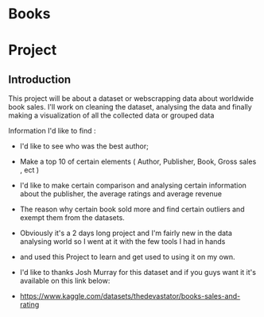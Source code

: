 # Books
# Project 

## Introduction
This project will be about a dataset or webscrapping data about worldwide book sales. I'll work on cleaning the dataset, analysing the data and finally
making a visualization of all the collected data or grouped data

Information I'd like to find :

- I'd like to see who was the best author;
- Make a top 10 of certain elements ( Author, Publisher, Book, Gross sales , ect )
- I'd like to make certain comparison and analysing certain information about the publisher, the average ratings and average revenue
- The reason why certain book sold more and find certain outliers and exempt them from the datasets.

- Obviously it's a 2 days long project and I'm fairly new in the data analysing world so I went at it with the few tools I had in hands
- and used this Project to learn and get used to using it on my own.

- I'd like to thanks Josh Murray for this dataset and if you guys want it it's available on this link below:
- https://www.kaggle.com/datasets/thedevastator/books-sales-and-rating
